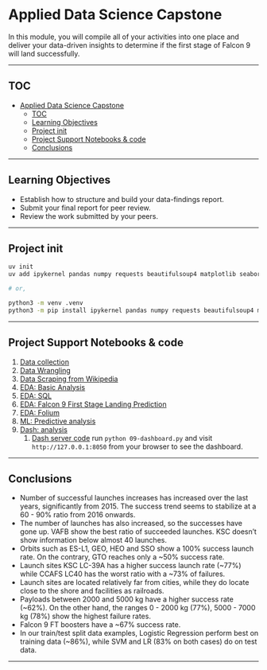 # Applied Data Science Capstone

In this module, you will compile all of your activities into one place and deliver your data-driven insights to determine if the first stage of Falcon 9 will land successfully.

---

## TOC

- [Applied Data Science Capstone](#applied-data-science-capstone)
  - [TOC](#toc)
  - [Learning Objectives](#learning-objectives)
  - [Project init](#project-init)
  - [Project Support Notebooks \& code](#project-support-notebooks--code)
  - [Conclusions](#conclusions)

---

## Learning Objectives

- Establish how to structure and build your data-findings report.
- Submit your final report for peer review.
- Review the work submitted by your peers.

---

## Project init

```bash
uv init
uv add ipykernel pandas numpy requests beautifulsoup4 matplotlib seaborn folium scikit-learn dash plotly prettytable ipython-sql

# or,

python3 -m venv .venv
python3 -m pip install ipykernel pandas numpy requests beautifulsoup4 matplotlib seaborn folium scikit-learn dash plotly prettytable ipython-sql
```

---

## Project Support Notebooks & code

1. [Data collection](./01-data-collection.ipynb)
2. [Data Wrangling](./02-data-wrangling.ipynb)
3. [Data Scraping from Wikipedia](./03-data-scraping.ipynb)
4. [EDA: Basic Analysis](./04-eda-basic.ipynb)
5. [EDA: SQL](./05-eda-sql.ipynb)
6. [EDA: Falcon 9 First Stage Landing Prediction](./06-eda-predictions.ipynb)
7. [EDA: Folium](./07-eda-folium.ipynb)
8. [ML: Predictive analysis](./08-predictions.ipynb)
9. [Dash: analysis](./09-dash-analysis.ipynb)
   1. [Dash server code](./09-dashboard.py)
      run `python 09-dashboard.py` and visit `http://127.0.0.1:8050` from your browser to see the dashboard.

---

## Conclusions

- Number of successful launches increases has increased over the last years, significantly from 2015. The success trend seems to stabilize at a 60 - 90% ratio from 2016 onwards.
- The number of launches has also increased, so the successes have gone up. VAFB show the best ratio of succeeded launches. KSC doesn’t show information below almost 40 launches.
- Orbits such as ES-L1, GEO, HEO and SSO show a 100% success launch rate. On the contrary, GTO reaches only a ~50% success rate.
- Launch sites KSC LC-39A has a higher success launch rate (~77%) while CCAFS LC40 has the worst ratio with a ~73% of failures.
- Launch sites are located relatively far from cities, while they do locate close to the shore and facilities as railroads.
- Payloads between 2000 and 5000 kg have a higher success rate (~62%). On the other hand, the ranges 0 - 2000 kg (77%), 5000 - 7000 kg (78%) show the highest failure rates.
- Falcon 9 FT boosters have a ~67% success rate.
- In our train/test split data examples, Logistic Regression perform best on training data (~86%), while SVM and LR (83% on both cases) do on test data.

---
